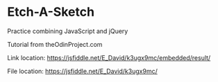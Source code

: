 # Etch-A-Sketch
Practice combining JavaScript and jQuery

Tutorial from theOdinProject.com

Link location: https://jsfiddle.net/E_David/k3ugx9mc/embedded/result/

File location: https://jsfiddle.net/E_David/k3ugx9mc/
